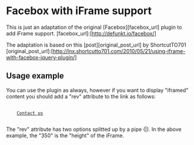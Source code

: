 Facebox with iFrame support
===========================
This is just an adaptation of the original [Facebox][facebox_url] plugin to add iFrame support.
[facebox_url]:[http://defunkt.io/facebox/]

The adaptation is based on this [post][original_post_url] by ShortcutTO701
[original_post_url]:[http://lnx.shortcutto701.com/2010/05/21/using-iframe-with-facebox-jquery-plugin/]

Usage example
-------------
You can use the plugin as always, however if you want to display "iframed" content you should add a "rev" attribute to the link as follows:

<pre>
  <code>
	<a href="contactform.aspx" rel="[facebox]" rev="iframe|350">Contact us</a>
  </code>
</pre>

The "rev" attribute has two options splitted up by a pipe (|). In the above example, the "350" is the "height" of the iFrame.

